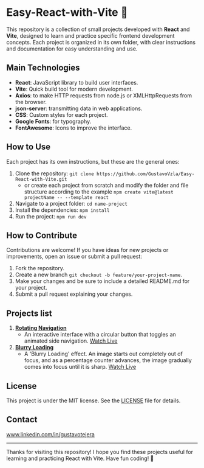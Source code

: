 # Easy-React-with-Vite 🚀

This repository is a collection of small projects developed with **React** and **Vite**, designed to learn and practice specific frontend development concepts. Each project is organized in its own folder, with clear instructions and documentation for easy understanding and use.

## Main Technologies

- **React**: JavaScript library to build user interfaces.
- **Vite**: Quick build tool for modern development.
- **Axios**: to make HTTP requests from node.js or XMLHttpRequests from the browser.
- **json-server**:  transmitting data in web applications.
- **CSS**: Custom styles for each project.
- **Google Fonts**: for typography.
- **FontAwesome**: Icons to improve the interface.

## How to Use

Each project has its own instructions, but these are the general ones:
1. Clone the repository: `git clone https://github.com/GustavoVzla/Easy-React-with-Vite.git`
   - or create each project from scratch and modify the folder and file structure according to the example `npm create vite@latest projectName -- --template react`
3. Navigate to a project folder: `cd name-project`
4. Install the dependencies: `npm install`
5. Run the project: `npm run dev`

## How to Contribute

Contributions are welcome! If you have ideas for new projects or improvements, open an issue or submit a pull request:
1. Fork the repository.
2. Create a new branch `git checkout -b feature/your-project-name`.
3. Make your changes and be sure to include a detailed README.md for your project.
4. Submit a pull request explaining your changes.


## Projects list

1. **[Rotating Navigation](rotating-navigation)**
   - An interactive interface with a circular button that toggles an animated side navigation. [Watch Live](https://rotating-navigation-zeta.vercel.app/)
2. **[Blurry Loading](blurry-loading)**
   - A 'Blurry Loading' effect. An image starts out completely out of focus, and as a percentage counter advances, the image gradually comes into focus until it is sharp. [Watch Live]([(https://blurry-loading-delta.vercel.app/)])
  
## License

This project is under the MIT license. See the [LICENSE](LICENSE) file for details.

## Contact

www.linkedin.com/in/gustavotejera

---
Thanks for visiting this repository! I hope you find these projects useful for learning and practicing React with Vite. Have fun coding! 🚀

